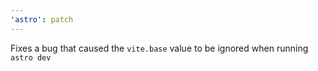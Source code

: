 ```yaml
---
'astro': patch
---
```


Fixes a bug that caused the `vite.base` value to be ignored when running `astro dev`
